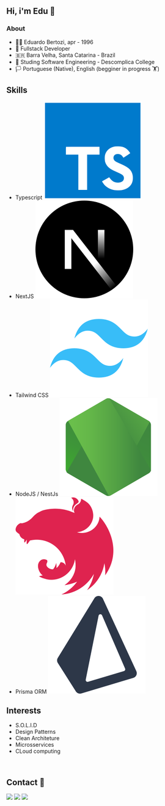 ## Hi, i'm Edu 👋

### About
- 👨🏽 Eduardo Bertozi, apr - 1996
- 👷 Fullstack Developer
- 🇧🇷 Barra Velha, Santa Catarina - Brazil 
- 📘 Studing Software Engineering - Descomplica College
- 🏳 Portuguese (Native), English (begginer in progress 🏋)

## Skills
- Typescript <img src='https://raw.githubusercontent.com/devicons/devicon/refs/heads/master/icons/typescript/typescript-original.svg' with={24}>
- NextJS <img src='https://raw.githubusercontent.com/devicons/devicon/refs/heads/master/icons/nextjs/nextjs-original.svg' with={24}>
- Tailwind CSS <img src='https://raw.githubusercontent.com/devicons/devicon/refs/heads/master/icons/tailwindcss/tailwindcss-original.svg' with={24}>
- NodeJS / NestJs <img src='https://raw.githubusercontent.com/devicons/devicon/refs/heads/master/icons/nodejs/nodejs-original.svg' with={24}><img src='https://raw.githubusercontent.com/devicons/devicon/refs/heads/master/icons/nestjs/nestjs-original.svg' with={24}>
- Prisma ORM <img src='https://raw.githubusercontent.com/devicons/devicon/refs/heads/master/icons/prisma/prisma-original.svg' with={24}>

## Interests
- S.O.L.I.D
- Design Patterns
- Clean Architeture
- Microsservices
- CLoud computing

<br />

## Contact 📣

<div>
 <a href="https://discord.com/channels/@me/eduardobertozi#7174" target="_blank"><img src="https://img.shields.io/badge/Discord-7289DA?style=for-the-badge&logo=discord&logoColor=white" target="_blank"></a> 
  <a href = "mailto:edu.desenvolvedorweb@gmail.com"><img src="https://img.shields.io/badge/Gmail-D14836?style=for-the-badge&logo=gmail&logoColor=white" target="_blank"></a>
  <a href="https://www.linkedin.com/in/eduardo-bertozi" target="_blank"><img src="https://img.shields.io/badge/-LinkedIn-%230077B5?style=for-the-badge&logo=linkedin&logoColor=white" target="_blank"></a>   
</div>

